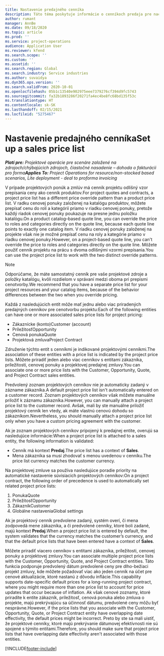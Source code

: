 ```yaml
---
title: Nastavenie predajného cenníka
description: Táto téma poskytuje informácie o cenníkoch predaja pre naceňovanie projektov.
author: rumant
manager: AnnBe
ms.date: 09/18/2020
ms.topic: article
ms.prod: ''
ms.service: project-operations
audience: Application User
ms.reviewer: kfend
ms.search.scope: ''
ms.custom: ''
ms.assetid: ''
ms.search.region: Global
ms.search.industry: Service industries
ms.author: suvaidya
ms.dyn365.ops.version: ''
ms.search.validFrom: 2020-10-01
ms.openlocfilehash: 05b1c13540e902975eee7379276cf394d9fc5743
ms.sourcegitcommit: fa32b1893286f20271fa4ec4be8fc68bd135f53c
ms.translationtype: HT
ms.contentlocale: sk-SK
ms.lasthandoff: 02/15/2021
ms.locfileid: "5275467"
---
```

# <a name="set-up-a-sales-price-list"></a><span data-ttu-id="9b0cf-103">Nastavenie predajného cenníka</span><span class="sxs-lookup"><span data-stu-id="9b0cf-103">Set up a sales price list</span></span>

<span data-ttu-id="9b0cf-104">_**Platí pre:** Projektové operácie pre scenáre založené na zdrojoch/chýbajúcich zdrojoch, čiastočné nasadenie – dohoda o fakturácii pro forma_</span><span class="sxs-lookup"><span data-stu-id="9b0cf-104">_**Applies To:** Project Operations for resource/non-stocked based scenarios, Lite deployment - deal to proforma invoicing_</span></span>

<span data-ttu-id="9b0cf-105">V prípade projektových ponúk a zmlúv má cenník projektu odlišný vzor prepísania ceny ako cenník produktov.</span><span class="sxs-lookup"><span data-stu-id="9b0cf-105">For project quotes and contracts, a project price list has a different price override pattern than a product price list.</span></span> <span data-ttu-id="9b0cf-106">V radku cenovej ponuky založenej na katalógu produktov, môžete prepísať cenu do rolí a kategórií priamo v riadku cenovej ponuky, pretože každý riadok cenovej ponuky poukazuje na presne jednu položku katalógu.</span><span class="sxs-lookup"><span data-stu-id="9b0cf-106">On a product catalog–based quote line, you can override the price to roles and categories directly on the quote line, because each quote line points to exactly one catalog item.</span></span> <span data-ttu-id="9b0cf-107">V riadku cenovej ponuky založenej na projekte však nie je možné prepísať cenu na roly a kategórie priamo v riadku cenovej ponuky.</span><span class="sxs-lookup"><span data-stu-id="9b0cf-107">However, on a project-based quote line, you can't override the price to roles and categories directly on the quote line.</span></span> <span data-ttu-id="9b0cf-108">Môžete použiť cenník projektu na prácu s dvoma odlišnými vzormi prepísania.</span><span class="sxs-lookup"><span data-stu-id="9b0cf-108">You can use the project price list to work with the two distinct override patterns.</span></span>

> [!NOTE]
> <span data-ttu-id="9b0cf-109">Odporúčame, že máte samostatný cenník pre vaše projektové zdroje a položky katalógu, kvôli rozdielom v správaní medzi oboma pri prepismi cenotvorby.</span><span class="sxs-lookup"><span data-stu-id="9b0cf-109">We recommend that you have a separate price list for your project resources and your catalog items, because of the behavior differences between the two when you override pricing.</span></span>

<span data-ttu-id="9b0cf-110">Každá z nasledujúcich entít môže mať jednu alebo viac priradených predajných cenníkov pre cenotvorbu projektu:</span><span class="sxs-lookup"><span data-stu-id="9b0cf-110">Each of the following entities can have one or more associated sales price lists for project pricing:</span></span>

- <span data-ttu-id="9b0cf-111">Zákaznícke (konto)</span><span class="sxs-lookup"><span data-stu-id="9b0cf-111">Customer (account)</span></span> 
- <span data-ttu-id="9b0cf-112">Príležitosť</span><span class="sxs-lookup"><span data-stu-id="9b0cf-112">Opportunity</span></span> 
- <span data-ttu-id="9b0cf-113">Cenová ponuka</span><span class="sxs-lookup"><span data-stu-id="9b0cf-113">Quote</span></span> 
- <span data-ttu-id="9b0cf-114">Projektová zmluva</span><span class="sxs-lookup"><span data-stu-id="9b0cf-114">Project Contract</span></span>

<span data-ttu-id="9b0cf-115">Združenie týchto entít s cenníkmi je indikované projektovými cenníkmi.</span><span class="sxs-lookup"><span data-stu-id="9b0cf-115">The association of these entities with a price list is indicated by the project price lists.</span></span> <span data-ttu-id="9b0cf-116">Môžete priradiť jeden alebo viac cenníkov s entitami zákazníka, príležitosti, cenovej ponuky a projektovej predajnej zmluvy.</span><span class="sxs-lookup"><span data-stu-id="9b0cf-116">You can associate one or more price lists with the Customer, Opportunity, Quote, and Project Contract sales entities.</span></span>

<span data-ttu-id="9b0cf-117">Predvolený zoznam projektových cenníkov nie je automaticky zadaný v zázname zákazníka.</span><span class="sxs-lookup"><span data-stu-id="9b0cf-117">A default project price list isn't automatically entered on a customer record.</span></span> <span data-ttu-id="9b0cf-118">Zoznam projektových cenníkov však môžete manuálne priložiť k záznamu zákazníka.</span><span class="sxs-lookup"><span data-stu-id="9b0cf-118">However, you can manually attach a project price list to the customer record.</span></span> <span data-ttu-id="9b0cf-119">Avšak, mali by ste manuálne priložiť projektový cenník len vtedy, ak máte vlastnú cenovú dohodu so zákazníkom.</span><span class="sxs-lookup"><span data-stu-id="9b0cf-119">Nevertheless, you should manually attach a project price list only when you have a custom pricing agreement with the customer.</span></span> 

<span data-ttu-id="9b0cf-120">Ak je zoznam projektových cenníkov pripojený k predajnej entite, overujú sa nasledujúce informácie:</span><span class="sxs-lookup"><span data-stu-id="9b0cf-120">When a project price list is attached to a sales entity, the following information is validated:</span></span>

- <span data-ttu-id="9b0cf-121">Cenník má kontext **Predaj**.</span><span class="sxs-lookup"><span data-stu-id="9b0cf-121">The price list has a context of **Sales**.</span></span> 
- <span data-ttu-id="9b0cf-122">Mena zákazníka sa musí zhodovať s menou uvedenou v cenníku.</span><span class="sxs-lookup"><span data-stu-id="9b0cf-122">The price list currency matches the customer currency.</span></span> 

<span data-ttu-id="9b0cf-123">Na projektovej zmluve sa používa nasledujúce poradie priority na automatické nastavenie súvisiacich projektových cenníkov:</span><span class="sxs-lookup"><span data-stu-id="9b0cf-123">On a project contract, the following order of precedence is used to automatically set related project price lists:</span></span>

1. <span data-ttu-id="9b0cf-124">Ponuka</span><span class="sxs-lookup"><span data-stu-id="9b0cf-124">Quote</span></span>
2. <span data-ttu-id="9b0cf-125">Príležitosť</span><span class="sxs-lookup"><span data-stu-id="9b0cf-125">Opportunity</span></span>
3. <span data-ttu-id="9b0cf-126">Zákazník</span><span class="sxs-lookup"><span data-stu-id="9b0cf-126">Customer</span></span> 
4. <span data-ttu-id="9b0cf-127">Globálne nastavenia</span><span class="sxs-lookup"><span data-stu-id="9b0cf-127">Global settings</span></span> 

<span data-ttu-id="9b0cf-128">Ak je projektový cenník predvolene zadaný, systém overí, či mena zodpovedá mene zákazníka, a či predvolené cenníky, ktoré boli zadané, majú kontext **Predaj**.</span><span class="sxs-lookup"><span data-stu-id="9b0cf-128">When a project price list is entered by default, the system validates that the currency matches the customer’s currency, and that the default price lists that have been entered have a context of **Sales**.</span></span>

<span data-ttu-id="9b0cf-129">Môžete priradiť viacero cenníkov s entitami zákazníka, príležitosti, cenovej ponuky a projektovej zmluvy.</span><span class="sxs-lookup"><span data-stu-id="9b0cf-129">You can associate multiple project price lists with the Customer, Opportunity, Quote, and Project Contract entities.</span></span> <span data-ttu-id="9b0cf-130">Táto funkcia podporuje predvolený dátum predvolené ceny pre dlho-bežiaci projekt zmluvy, kde môžete požadovať viac ako jeden cenník na účet pre cenové aktualizácie, ktoré nastanú z dôvodu inflácie.</span><span class="sxs-lookup"><span data-stu-id="9b0cf-130">This capability supports date-specific default prices for a long-running project contract, where you might require more than one price list to account for price updates that occur because of inflation.</span></span> <span data-ttu-id="9b0cf-131">Ak však cenové zoznamy, ktoré priradíte k entite zákazník, príležitosť, cenová ponuka alebo zmluva o projekte, majú prekrývajúcu sa účinnosť dátumu, predvolené ceny môžu byť nesprávne.</span><span class="sxs-lookup"><span data-stu-id="9b0cf-131">However, if the price lists that you associate with the Customer, Opportunity, Quote, or Project Contract entity have overlapping date effectivity, the default prices might be incorrect.</span></span> <span data-ttu-id="9b0cf-132">Preto by ste sa mali uistiť, že projektové cenníky, ktoré majú prekrývanie dátumovej efektívnosti nie sú spojené s týmito entitami.</span><span class="sxs-lookup"><span data-stu-id="9b0cf-132">Therefore, you should make sure that project price lists that have overlapping date effectivity aren't associated with those entities.</span></span>


[!INCLUDE[footer-include](../includes/footer-banner.md)]